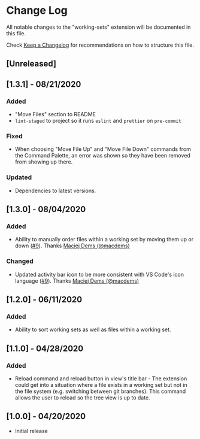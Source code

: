 # Change Log

All notable changes to the "working-sets" extension will be documented in this file.

Check [Keep a Changelog](http://keepachangelog.com/) for recommendations on how to structure this file.

## [Unreleased]

## [1.3.1] - 08/21/2020

### Added

- "Move Files" section to README
- `lint-staged` to project so it runs `eslint` and `prettier` on `pre-commit`

### Fixed

- When choosing "Move File Up" and "Move File Down" commands from the Command Palette, an error was shown so they have been removed from showing up there.

### Updated

- Dependencies to latest versions.

## [1.3.0] - 08/04/2020

### Added

- Ability to manually order files within a working set by moving them up or down ([#9](https://github.com/bernardop/vscode-working-sets/pull/9)). Thanks [Maciej Dems (@macdems)](https://github.com/macdems)

### Changed

- Updated activity bar icon to be more consistent with VS Code's icon language ([#9](https://github.com/bernardop/vscode-working-sets/pull/9)). Thanks [Maciej Dems (@macdems)](https://github.com/macdems)

## [1.2.0] - 06/11/2020

### Added

- Ability to sort working sets as well as files within a working set.

## [1.1.0] - 04/28/2020

### Added

- Reload command and reload button in view's title bar - The extension could get into a situation where a file exists in a working set but not in the file system (e.g. switching between git branches). This command allows the user to reload so the tree view is up to date.

## [1.0.0] - 04/20/2020

- Initial release

